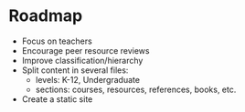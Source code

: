 # Roadmap

* Focus on teachers
* Encourage peer resource reviews
* Improve classification/hierarchy
* Split content in several files:
  * levels: K-12, Undergraduate
  * sections: courses, resources, references, books, etc.
* Create a static site
